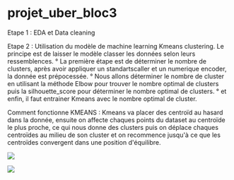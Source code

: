 # projet_uber_bloc3

Etape 1 :
EDA et Data cleaning

Etape 2 :
Utilisation du modèle de machine learning Kmeans clustering.
Le principe est de laisser le modèle classer les données selon leurs ressemblences.
    ° La première étape est de déterminer le nombre de clusters, après avoir appliquer un standartscaller et un numerique encoder, la donnée est prépocessée.
    ° Nous allons déterminer le nombre de cluster en utilisant la méthode Elbow pour trouver le nombre optimal de clusters puis la silhouette_score pour déterminer le nombre optimal de clusters.
    ° et enfin, il faut entrainer Kmeans avec le nombre optimal de cluster.

Comment fonctionne KMEANS :
  Kmeans va placer des centroïd au hasard dans la donnée, ensuite on affecte chaques points du dataset au centroïde le plus proche, ce qui nous donne des clusters puis on déplace chaques centroïdes au milieu de son cluster et on recommence jusqu'à ce que les centroïdes convergent dans une position d'équilibre.

![](https://github.com/DATA-ICARD/projet_uber_bloc3/blob/main/doigt.png)


![](https://github.com/DATA-ICARD/projet_uber_bloc3/blob/main/kmeans.gif)

